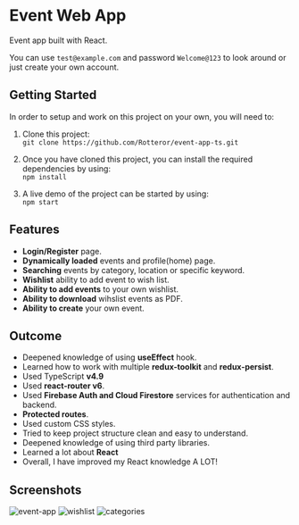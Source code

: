 # Event Web App

Event app built with React.

You can use `test@example.com` and password `Welcome@123` to look around or just create your own account.

## Getting Started

In order to setup and work on this project on your own, you will need to:

1. Clone this project:  
   `git clone https://github.com/Rotteror/event-app-ts.git`

2. Once you have cloned this project, you can install the required dependencies by using:  
   `npm install`

3. A live demo of the project can be started by using:  
   `npm start`


## Features

- **Login/Register** page.
- **Dynamically loaded** events and profile(home) page.
- **Searching** events by category, location or specific keyword.
- **Wishlist** ability to add event to wish list.
- **Ability to add events** to your own wishlist.
- **Ability to download** wihslist events as PDF.
- **Ability to create** your own event.

## Outcome

- Deepened knowledge of using **useEffect** hook.
- Learned how to work with multiple **redux-toolkit** and **redux-persist**.
- Used TypeScript **v4.9**
- Used **react-router v6**.
- Used **Firebase Auth and Cloud Firestore** services for authentication and backend.
- **Protected routes**.
- Used custom CSS styles.
- Tried to keep project structure clean and easy to understand.
- Deepened knowledge of using third party libraries.
- Learned a lot about **React**
- Overall, I have improved my React knowledge A LOT!

## Screenshots

![event-app](https://user-images.githubusercontent.com/82669922/235481308-1b535a79-50b6-42dd-9884-d817da569e26.jpg)
![wishlist](https://user-images.githubusercontent.com/82669922/235481389-d392cea0-5ef5-4843-a31a-c2953b6597be.jpg)
![categories](https://user-images.githubusercontent.com/82669922/235481428-51c552ae-9654-482a-b187-92a2724238f2.jpg)
